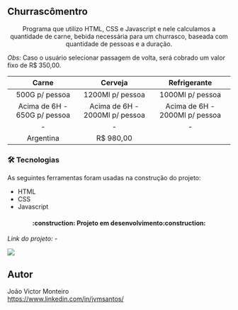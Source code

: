 ## Churrascômentro

<p align="center">Programa que utilizo HTML, CSS e Javascript e nele calculamos a quantidade de carne, bebida necessária para um churrasco, baseada com quantidade de pessoas e a duração.</p>

*Obs:* Caso o usuário selecionar passagem de volta, será cobrado um valor fixo de R$ 350,00.

Carne | Cerveja | Refrigerante
:-------: | :------: | :------:
500G p/ pessoa |1200Ml p/ pessoa |1000Ml p/ pessoa
Acima de 6H - 650G p/ pessoa | Acima de 6H - 2000Ml p/ pessoa  | Acima de 6H - 2000Ml p/ pessoa
- | - | -
Argentina |R$ 980,00

### 🛠 Tecnologias

As seguintes ferramentas foram usadas na construção do projeto:

- HTML
- CSS
- Javascript

<h4 align="center"> 
	:construction: Projeto em desenvolvimento:construction:
</h4>

*Link do projeto:* -

![](-)

## Autor
João Victor Monteiro <br />
https://www.linkedin.com/in/jvmsantos/